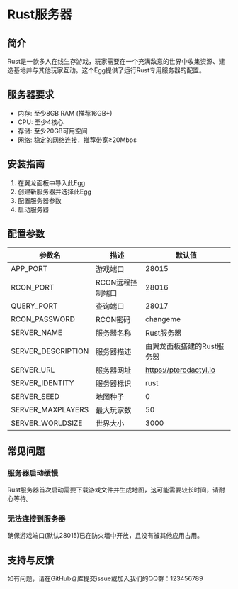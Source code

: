 # Rust服务器

## 简介

Rust是一款多人在线生存游戏，玩家需要在一个充满敌意的世界中收集资源、建造基地并与其他玩家互动。这个Egg提供了运行Rust专用服务器的配置。

## 服务器要求

- 内存: 至少8GB RAM (推荐16GB+)
- CPU: 至少4核心
- 存储: 至少20GB可用空间
- 网络: 稳定的网络连接，推荐带宽≥20Mbps

## 安装指南

1. 在翼龙面板中导入此Egg
2. 创建新服务器并选择此Egg
3. 配置服务器参数
4. 启动服务器

## 配置参数

| 参数名 | 描述 | 默认值 |
|-------|------|-------|
| APP_PORT | 游戏端口 | 28015 |
| RCON_PORT | RCON远程控制端口 | 28016 |
| QUERY_PORT | 查询端口 | 28017 |
| RCON_PASSWORD | RCON密码 | changeme |
| SERVER_NAME | 服务器名称 | Rust服务器 |
| SERVER_DESCRIPTION | 服务器描述 | 由翼龙面板搭建的Rust服务器 |
| SERVER_URL | 服务器网址 | https://pterodactyl.io |
| SERVER_IDENTITY | 服务器标识 | rust |
| SERVER_SEED | 地图种子 | 0 |
| SERVER_MAXPLAYERS | 最大玩家数 | 50 |
| SERVER_WORLDSIZE | 世界大小 | 3000 |

## 常见问题

### 服务器启动缓慢

Rust服务器首次启动需要下载游戏文件并生成地图，这可能需要较长时间，请耐心等待。

### 无法连接到服务器

确保游戏端口(默认28015)已在防火墙中开放，且没有被其他应用占用。

## 支持与反馈

如有问题，请在GitHub仓库提交issue或加入我们的QQ群：123456789 